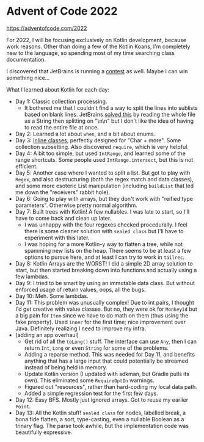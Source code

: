# Advent of Code 2022

https://adventofcode.com/2022

For 2022, I will be focusing exclusively on Kotlin development, because work
reasons. Other than doing a few of the Kotlin Koans, I'm completely new to the
language, so spending most of my time searching class documentation.

I discovered that JetBrains is running a [contest](https://blog.jetbrains.com/kotlin/2022/11/advent-of-code-2022-in-kotlin/)
as well. Maybe I can win something nice...

What I learned about Kotlin for each day:

* Day 1: Classic collection processing.
    * It bothered me that I couldn't find a way to split the lines into
      sublists based on blank lines. JetBrains [solved this](https://youtu.be/ntbsbqLCKDs?t=956)
      by reading the whole file as a String then splitting on "\n\n" but I
      don't like the idea of having to read the entire file at once.
* Day 2: Learned a lot about `when`, and a bit about enums.
* Day 3: [Inline classes](https://kotlinlang.org/docs/inline-classes.html), perfectly designed
  for "Char + more". Some collection subsetting. Also discovered `require`, which is very helpful.
* Day 4: A bit too simple, but used `IntRange`, and learned some of the range
  shortcuts. Some people used `IntRange.intersect`, but this is not
  efficient.
* Day 5: Another case where I wanted to split a list.
  But got to play with `Regex`, and also destructuring (both the regex match
  and data classes), and some more esoteric List manipulation (including
  `buildList` that led me down the "receivers" rabbit hole).
* Day 6: Going to play with arrays, but they don't work with "reified type parameters". Otherwise
  pretty normal algorithm.
* Day 7: Built trees with Kotlin! A few nullables. I was late to start, so I'll have to come back
  and clean up later.
    * I was unhappy with the four regexes checked procedurally. I feel there is some cleaner solution
      with `sealed class` but I'll have to experiment with this later.
    * I was hoping for a more Kotlin-y way to flatten a tree, while not spamming new lists on the
      heap. There seems to be at least a few options to pursue here, and at least I can try to
      work in `tailrec`.
* Day 8: Kotlin Arrays are the WORST! I did a simple 2D array solution to start, but then started
  breaking down into functions and actually using a few lambdas.
* Day 9: I tried to be smart by using an immutable data class. But without enforced usage of
  return values, oops, all the bugs.
* Day 10: Meh. Some lambdas.
* Day 11: This problem was unusually complex! Due to int pairs, I thought I'd get creative with
  value classes. But no, they were ok for `MonkeyId` but a big pain for `Item` since we have to
  do math on them (thus using the fake property). Used `inner` for the first time; nice improvement
  over Java. Definitely realizing I need to improve my infra.
* (adding an app overhaul)
    * Get rid of all the `toLong()` stuff. The interface can use `Any`, then I can return `Int`, `Long`
      or even `String` for some of the problems.
    * Adding a reparse method. This was needed for Day 11, and benefits anything that has a large input
      that could potentially be streamed instead of being held in memory.
    * Update Kotlin version (I updated with sdkman, but Gradle pulls its own). This eliminated some
      `RequireOptIn` warnings.
    * Figured out "resources", rather than hard-coding my local data path.
    * Added a simple regression test for the first few days.
* Day 12: Easy BFS. Mostly just ignored arrays. Got to reuse my earlier `Point`.
* Day 13: All the Kotlin stuff! `sealed class` for nodes, labelled break, a bona fide flatten, a sort,
  type-casting, even a nullable Boolean as a trinary flag. The parse took awhile, but the implementation code was
  beautifully expressive.

